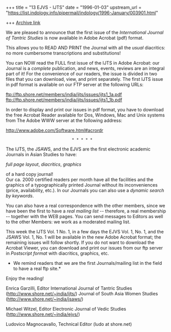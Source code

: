 +++
title = "13 EJVS - IJTS"
date = "1996-01-03"
upstream_url = "https://list.indology.info/pipermail/indology/1996-January/003901.html"

+++
[Archive link](https://list.indology.info/pipermail/indology/1996-January/003901.html)

We are pleased to announce that the first issue of the *International
Journal of Tantric Studies* is now available in Adobe Acrobat (pdf) format. 

This allows you to READ AND PRINT the Journal with all the *usual* 
diacritics: no more cumbersome transcriptions and substitutions!

You can NOW read the FULL first issue of the IJTS in Adobe Acrobat: our 
Journal is a *complete* publication, and news, events, reviews are an 
integral part of it! 
For the convenience of our readers, the issue is divided in two
files that you can download, view, and print separately. 
The first IJTS issue in pdf format is available on our FTP server at the 
following URLs: 

ftp://ftp.shore.net/members/india/ijts/issues/ijts1_1a.pdf
ftp://ftp.shore.net/members/india/ijts/issues/ijts1_1b.pdf

In order to display and print our issues in pdf format, you have to
download the free Acrobat Reader available for Dos, Windows, Mac and Unix
systems from The Adobe WWW server at the following address: 

http://www.adobe.com/Software.html#acrordr

                                 * * * * *

The IJTS, the JSAWS, and the EJVS are the first electronic academic
Journals in Asian Studies to have:

   *full page layout*, 
   *diacritics*,
   *graphics* 

of a hard copy journal!  
Our ca. 2000 certified readers per month have all the facilities and the 
graphics of a typographically printed Journal without its inconveniences 
(price, availability, etc.). 
In our Journals you can also use a *dynamic search by keywords*.

You can also have a real correspondence with the other members, since we
have been the first to have a *real mailing list* -- therefore, a real
membership -- together with the WEB pages. 
You can send messages to Editors as well to the other Members: we work as 
a moderated mailing list.

This week the IJTS Vol. 1 No. 1, in a few days the EJVS Vol. 1, No. 1, and
the JSAWS Vol. 1, No. 1 will be available in the new Adobe 
Acrobat format; the remaining issues will follow shortly.
If you do not want to download the Acrobat Viewer, you can download and 
print our issues from our ftp server in *Postscript format* with 
diacritics, graphics, etc.

* We remind readers that we are the first Journals/mailing list in the 
field to have a real ftp site.*


Enjoy the reading!

Enrica Garzilli, Editor
International Journal of Tantric Studies (http://www.shore.net/~india/ijts/)
Journal of South Asia Women Studies (http://www.shore.net/~india/jsaws/)

Michael Witzel, Editor
Electronic Journal of Vedic Studies (http://www.shore.net/~india/ejvs/)

Ludovico Magnocavallo, Technical Editor (ludo at shore.net)





